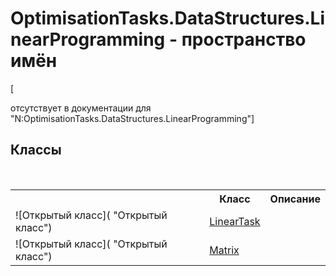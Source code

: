 # OptimisationTasks.DataStructures.LinearProgramming - пространство имён
 

\[<summary> отсутствует в документации для "N:OptimisationTasks.DataStructures.LinearProgramming"\]


## Классы
&nbsp;<table><tr><th></th><th>Класс</th><th>Описание</th></tr><tr><td>![Открытый класс]( "Открытый класс")</td><td><a href="T_OptimisationTasks_DataStructures_LinearProgramming_LinearTask">LinearTask</a></td><td /></tr><tr><td>![Открытый класс]( "Открытый класс")</td><td><a href="T_OptimisationTasks_DataStructures_LinearProgramming_Matrix">Matrix</a></td><td /></tr></table>&nbsp;

